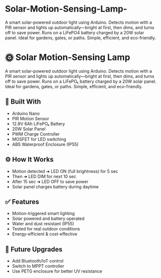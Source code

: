 # Solar-Motion-Sensing-Lamp-
A smart solar-powered outdoor light using Arduino. Detects motion with a PIR sensor and lights up automatically—bright at first, then dims, and turns off to save power. Runs on a LiFePO4 battery charged by a 20W solar panel. Ideal for gardens, gates, or paths. Simple, efficient, and eco-friendly.
# 🌞 Solar Motion-Sensing Lamp

A smart solar-powered outdoor light using Arduino. Detects motion with a PIR sensor and lights up automatically—bright at first, then dims, and turns off to save power. Runs on a LiFePO₄ battery charged by a 20W solar panel. Ideal for gardens, gates, or paths. Simple, efficient, and eco-friendly.

## 🔧 Built With
- Arduino Nano
- PIR Motion Sensor
- 12.8V 6Ah LiFePO₄ Battery
- 20W Solar Panel
- PWM Charge Controller
- MOSFET for LED switching
- ABS Waterproof Enclosure (IP55)

## ⚙️ How It Works
- Motion detected ➜ LED ON (full brightness) for 5 sec
- Then ➜ LED DIM for next 10 sec
- After 15 sec ➜ LED OFF to save power
- Solar panel charges battery during daytime

## ✅ Features
- Motion-triggered smart lighting
- Solar powered and battery operated
- Water and dust resistant (IP55)
- Tested for real outdoor conditions
- Energy-efficient & cost-effective

## 🚀 Future Upgrades
- Add Bluetooth/IoT control
- Switch to MPPT controller
- Use PETG enclosure for better UV resistance


